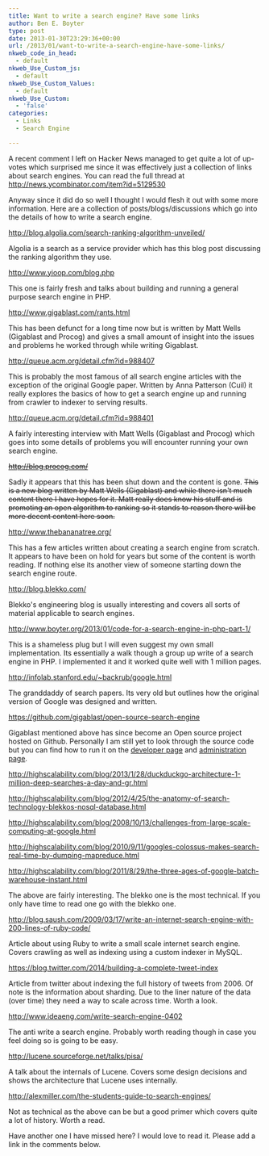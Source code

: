 ```yaml
---
title: Want to write a search engine? Have some links
author: Ben E. Boyter
type: post
date: 2013-01-30T23:29:36+00:00
url: /2013/01/want-to-write-a-search-engine-have-some-links/
nkweb_code_in_head:
  - default
nkweb_Use_Custom_js:
  - default
nkweb_Use_Custom_Values:
  - default
nkweb_Use_Custom:
  - 'false'
categories:
  - Links
  - Search Engine

---
```

A recent comment I left on Hacker News managed to get quite a lot of up-votes which surprised me since it was effectively just a collection of links about search engines. You can read the full thread at <http://news.ycombinator.com/item?id=5129530>

Anyway since it did do so well I thought I would flesh it out with some more information. Here are a collection of posts/blogs/discussions which go into the details of how to write a search engine.

<http://blog.algolia.com/search-ranking-algorithm-unveiled/>

Algolia is a search as a service provider which has this blog post discussing the ranking algorithm they use.

<http://www.yioop.com/blog.php>

This one is fairly fresh and talks about building and running a general purpose search engine in PHP.

<http://www.gigablast.com/rants.html>

This has been defunct for a long time now but is written by Matt Wells (Gigablast and Procog) and gives a small amount of insight into the issues and problems he worked through while writing Gigablast.

<http://queue.acm.org/detail.cfm?id=988407>

This is probably the most famous of all search engine articles with the exception of the original Google paper. Written by Anna Patterson (Cuil) it really explores the basics of how to get a search engine up and running from crawler to indexer to serving results.

<http://queue.acm.org/detail.cfm?id=988401>

A fairly interesting interview with Matt Wells (Gigablast and Procog) which goes into some details of problems you will encounter running your own search engine.

<del><a href="http://blog.procog.com/">http://blog.procog.com/</a></del>

Sadly it appears that this has been shut down and the content is gone. <del>This is a new blog written by Matt Wells (Gigablast) and while there isn't much content there I have hopes for it. Matt really does know his stuff and is promoting an open algorithm to ranking so it stands to reason there will be more decent content here soon.</del>

<http://www.thebananatree.org/>

This has a few articles written about creating a search engine from scratch. It appears to have been on hold for years but some of the content is worth reading. If nothing else its another view of someone starting down the search engine route.

<http://blog.blekko.com/>

Blekko's engineering blog is usually interesting and covers all sorts of material applicable to search engines.

<http://www.boyter.org/2013/01/code-for-a-search-engine-in-php-part-1/>

This is a shameless plug but I will even suggest my own small implementation. Its essentially a walk though a group up write of a search engine in PHP. I implemented it and it worked quite well with 1 million pages.

<http://infolab.stanford.edu/~backrub/google.html>

The granddaddy of search papers. Its very old but outlines how the original version of Google was designed and written.

<https://github.com/gigablast/open-source-search-engine>

Gigablast mentioned above has since become an Open source project hosted on Github. Personally I am still yet to look through the source code but you can find how to run it on the [developer page][1] and [administration page][2].

<http://highscalability.com/blog/2013/1/28/duckduckgo-architecture-1-million-deep-searches-a-day-and-gr.html>

<http://highscalability.com/blog/2012/4/25/the-anatomy-of-search-technology-blekkos-nosql-database.html>

<http://highscalability.com/blog/2008/10/13/challenges-from-large-scale-computing-at-google.html>

<http://highscalability.com/blog/2010/9/11/googles-colossus-makes-search-real-time-by-dumping-mapreduce.html>

<http://highscalability.com/blog/2011/8/29/the-three-ages-of-google-batch-warehouse-instant.html>

The above are fairly interesting. The blekko one is the most technical. If you only have time to read one go with the blekko one.

<http://blog.saush.com/2009/03/17/write-an-internet-search-engine-with-200-lines-of-ruby-code/>

Article about using Ruby to write a small scale internet search engine. Covers crawling as well as indexing using a custom indexer in MySQL.

<https://blog.twitter.com/2014/building-a-complete-tweet-index>

Article from twitter about indexing the full history of tweets from 2006. Of note is the information about sharding. Due to the liner nature of the data (over time) they need a way to scale across time. Worth a look.

<http://www.ideaeng.com/write-search-engine-0402>

The anti write a search engine. Probably worth reading though in case you feel doing so is going to be easy.

<http://lucene.sourceforge.net/talks/pisa/>

A talk about the internals of Lucene. Covers some design decisions and shows the architecture that Lucene uses internally.

<http://alexmiller.com/the-students-guide-to-search-engines/>

Not as technical as the above can be but a good primer which covers quite a lot of history. Worth a read.

Have another one I have missed here? I would love to read it. Please add a link in the comments below.

 [1]: http://www.gigablast.com/developer.html
 [2]: http://www.gigablast.com/admin.html